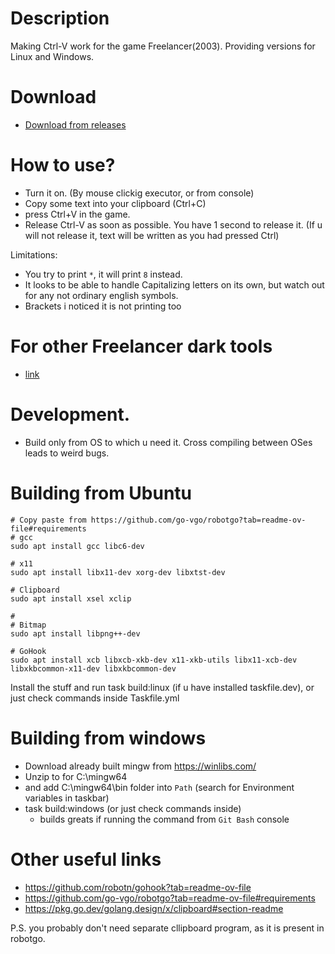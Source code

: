 # Description

Making Ctrl-V work for the game Freelancer(2003).
Providing versions for Linux and Windows.

# Download

- [Download from releases](<https://github.com/darklab8/fl-darkctrlv/releases>)

# How to use?

- Turn it on. (By mouse clickig executor, or from console)
- Copy some text into your clipboard (Ctrl+C)
- press Ctrl+V in the game.
- Release Ctrl-V as soon as possible. You have 1 second to release it. (If u will not release it, text will be written as you had pressed Ctrl)

Limitations:
- You try to print `*`, it will print `8` instead.
- It looks to be able to handle Capitalizing letters on its own, but watch out for any not ordinary english symbols.
- Brackets i noticed it is not printing too

# For other Freelancer dark tools

- [link](<https://darklab8.github.io/blog/community_freelancer.html>)

# Development.

- Build only from OS to which u need it. Cross compiling between OSes leads to weird bugs.

# Building from Ubuntu

```
# Copy paste from https://github.com/go-vgo/robotgo?tab=readme-ov-file#requirements
# gcc
sudo apt install gcc libc6-dev

# x11
sudo apt install libx11-dev xorg-dev libxtst-dev

# Clipboard
sudo apt install xsel xclip

#
# Bitmap
sudo apt install libpng++-dev

# GoHook
sudo apt install xcb libxcb-xkb-dev x11-xkb-utils libx11-xcb-dev libxkbcommon-x11-dev libxkbcommon-dev
```

Install the stuff and run task build:linux (if u have installed taskfile.dev), or just check commands inside Taskfile.yml

# Building from windows

- Download already built mingw from https://winlibs.com/
- Unzip to for C:\mingw64
- and add C:\mingw64\bin folder into `Path` (search for Environment variables in taskbar)
- task build:windows (or just check commands inside)
    - builds greats if running the command from `Git Bash` console

# Other useful links

- https://github.com/robotn/gohook?tab=readme-ov-file
- https://github.com/go-vgo/robotgo?tab=readme-ov-file#requirements
- https://pkg.go.dev/golang.design/x/clipboard#section-readme

P.S. you probably don't need separate cllipboard program, as it is present in robotgo.

